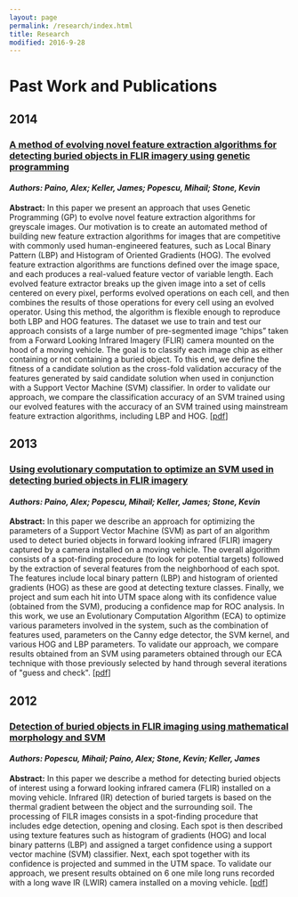 ```yaml
---
layout: page
permalink: /research/index.html
title: Research
modified: 2016-9-28
---
```


Past Work and Publications
=========

2014
----

### [A method of evolving novel feature extraction algorithms for detecting buried objects in FLIR imagery using genetic programming](http://spie.org/Publications/Proceedings/Paper/10.1117/12.2049950)

#### *Authors: Paino, Alex; Keller, James; Popescu, Mihail; Stone, Kevin*

__Abstract:__ In this paper we present an approach that uses Genetic Programming (GP) to evolve novel feature extraction algorithms for greyscale images. Our motivation is to create an automated method of building new feature extraction algorithms for images that are competitive with commonly used human-engineered features, such as Local Binary Pattern (LBP) and Histogram of Oriented Gradients (HOG). The evolved feature extraction algorithms are functions defined over the image space, and each produces a real-valued feature vector of variable length. Each evolved feature extractor breaks up the given image into a set of cells centered on every pixel, performs evolved operations on each cell, and then combines the results of those operations for every cell using an evolved operator. Using this method, the algorithm is flexible enough to reproduce both LBP and HOG features. The dataset we use to train and test our approach consists of a large number of pre-segmented image “chips” taken from a Forward Looking Infrared Imagery (FLIR) camera mounted on the hood of a moving vehicle. The goal is to classify each image chip as either containing or not containing a buried object. To this end, we define the fitness of a candidate solution as the cross-fold validation accuracy of the features generated by said candidate solution when used in conjunction with a Support Vector Machine (SVM) classifier. In order to validate our approach, we compare the classification accuracy of an SVM trained using our evolved features with the accuracy of an SVM trained using mainstream feature extraction algorithms, including LBP and HOG.
\[[pdf](/pdfs/SPIE2014_GFP_Paino.pdf)\]

2013
----

### [Using evolutionary computation to optimize an SVM used in detecting buried objects in FLIR imagery](http://dx.doi.org/10.1117/12.2014774)

#### *Authors: Paino, Alex; Popescu, Mihail; Keller, James; Stone, Kevin*

__Abstract:__ In this paper we describe an approach for optimizing the parameters of a Support Vector Machine (SVM) as part of an algorithm used to detect buried objects in forward looking infrared (FLIR) imagery captured by a camera installed on a moving vehicle. The overall algorithm consists of a spot-finding procedure (to look for potential targets) followed by the extraction of several features from the neighborhood of each spot. The features include local binary pattern (LBP) and histogram of oriented gradients (HOG) as these are good at detecting texture classes. Finally, we project and sum each hit into UTM space along with its confidence value (obtained from the SVM), producing a confidence map for ROC analysis. In this work, we use an Evolutionary Computation Algorithm (ECA) to optimize various parameters involved in the system, such as the combination of features used, parameters on the Canny edge detector, the SVM kernel, and various HOG and LBP parameters. To validate our approach, we compare results obtained from an SVM using parameters obtained through our ECA technique with those previously selected by hand through several iterations of "guess and check".
\[[pdf](/pdfs/SPIE2013_8709-47ECAmanuscriptPainoFINAL.pdf)\]

2012
----

### [Detection of buried objects in FLIR imaging using mathematical morphology and SVM](http://ieeexplore.ieee.org/stamp/stamp.jsp?tp=&arnumber=6291520&isnumber=6291498)

#### *Authors: Popescu, Mihail; Paino, Alex; Stone, Kevin; Keller, James*

__Abstract:__ In this paper we describe a method for detecting buried objects of interest using a forward looking infrared camera (FLIR) installed on a moving vehicle. Infrared (IR) detection of buried targets is based on the thermal gradient between the object and the surrounding soil. The processing of FILR images consists in a spot-finding procedure that includes edge detection, opening and closing. Each spot is then described using texture features such as histogram of gradients (HOG) and local binary patterns (LBP) and assigned a target confidence using a support vector machine (SVM) classifier. Next, each spot together with its confidence is projected and summed in the UTM space. To validate our approach, we present results obtained on 6 one mile long runs recorded with a long wave IR (LWIR) camera installed on a moving vehicle.
\[[pdf](/pdfs/flir_cisda2012_last.pdf)\]
